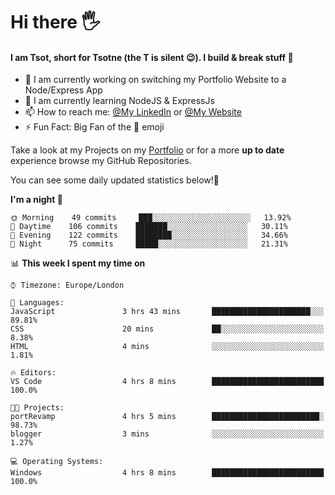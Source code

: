 # Hi there :raised_hand_with_fingers_splayed:
#### I am Tsot, short for Tsotne (the T is silent :wink:). I build & break stuff :space_invader:
- :telescope: I am currently working on switching my Portfolio Website to a Node/Express App
- :seedling: I am currently learning NodeJS & ExpressJs
- :mailbox: How to reach me: [@My LinkedIn](https://www.linkedin.com/in/tsotne-gvadzabia/) or [@My Website](https://tsotnegvadzabia.me/contact)
- :zap: Fun Fact: Big Fan of the :space_invader: emoji

Take a look at my Projects on my [Portfolio](https://tsotnegvadzabia.me/) or for a more **up to date** experience browse my GitHub Repositories.

You can see some daily updated statistics below!:space_invader:
<!--START_SECTION:waka-->
**I'm a night 🦉** 

```text
🌞 Morning    49 commits     ███░░░░░░░░░░░░░░░░░░░░░░   13.92% 
🌆 Daytime    106 commits    ███████░░░░░░░░░░░░░░░░░░   30.11% 
🌃 Evening    122 commits    ████████░░░░░░░░░░░░░░░░░   34.66% 
🌙 Night      75 commits     █████░░░░░░░░░░░░░░░░░░░░   21.31%

```


📊 **This week I spent my time on** 

```text
⌚︎ Timezone: Europe/London

💬 Languages: 
JavaScript               3 hrs 43 mins       ██████████████████████░░░   89.81% 
CSS                      20 mins             ██░░░░░░░░░░░░░░░░░░░░░░░   8.38% 
HTML                     4 mins              ░░░░░░░░░░░░░░░░░░░░░░░░░   1.81%

🔥 Editors: 
VS Code                  4 hrs 8 mins        █████████████████████████   100.0%

🐱‍💻 Projects: 
portRevamp               4 hrs 5 mins        ████████████████████████░   98.73% 
blogger                  3 mins              ░░░░░░░░░░░░░░░░░░░░░░░░░   1.27%

💻 Operating Systems: 
Windows                  4 hrs 8 mins        █████████████████████████   100.0%

```


<!--END_SECTION:waka-->
